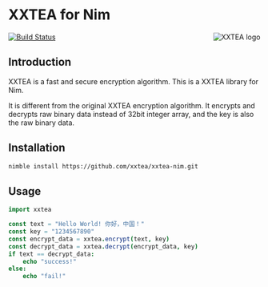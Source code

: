 # XXTEA for Nim

<a href="https://github.com/xxtea/">
    <img src="https://avatars1.githubusercontent.com/u/6683159?v=3&s=86" alt="XXTEA logo" title="XXTEA" align="right" />
</a>

[![Build Status](https://travis-ci.org/xxtea/xxtea-nim.svg?branch=master)](https://travis-ci.org/xxtea/xxtea-nim)

## Introduction

XXTEA is a fast and secure encryption algorithm. This is a XXTEA library for Nim.

It is different from the original XXTEA encryption algorithm. It encrypts and decrypts raw binary data instead of 32bit integer array, and the key is also the raw binary data.

## Installation

```sh
nimble install https://github.com/xxtea/xxtea-nim.git
```

## Usage

```nim
import xxtea

const text = "Hello World! 你好，中国！"
const key = "1234567890"
const encrypt_data = xxtea.encrypt(text, key)
const decrypt_data = xxtea.decrypt(encrypt_data, key)
if text == decrypt_data:
    echo "success!"
else:
    echo "fail!"
```
